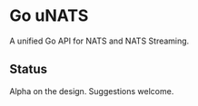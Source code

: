 # Go uNATS

A unified Go API for NATS and NATS Streaming.

## Status

Alpha on the design. Suggestions welcome.
